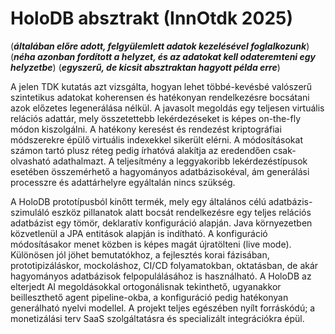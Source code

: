 # HoloDB absztrakt (InnOtdk 2025)

(***általában előre adott, felgyülemlett adatok kezelésével foglalkozunk***)
(***néha azonban fordított a helyzet, és az adatokat kell odateremteni egy helyzetbe***)
(***egyszerű, de kicsit absztraktan hagyott példa erre***)

A jelen TDK kutatás azt vizsgálta, hogyan lehet többé-kevésbé valószerű szintetikus adatokat koherensen és hatékonyan rendelkezésre bocsátani azok előzetes legenerálása nélkül.
A javasolt megoldás egy teljesen virtuális relációs adattár, mely összetettebb lekérdezéseket is képes on-the-fly módon kiszolgálni.
A hatékony keresést és rendezést kriptográfiai módszerekre épülő virtuális indexekkel sikerült elérni.
A módosításokat számon tartó plusz réteg pedig írhatóvá alakítja az eredendően csak-olvasható adathalmazt.
A teljesítmény a leggyakoribb lekérdezéstípusok esetében összemérhető a hagyományos adatbázisokéval, ám generálási processzre és adattárhelyre egyáltalán nincs szükség.

A HoloDB prototípusból kinőtt termék,
mely egy általános célú adatbázis-szimuláló eszköz pillanatok alatt bocsát rendelkezésre egy teljes relációs adatbázist egy tömör, deklaratív konfiguráció alapján.
Java környezetben közvetlenül a JPA entitások alapján is indítható.
A konfiguráció módosításakor menet közben is képes magát újratölteni (live mode).
Különösen jól jöhet bemutatókhoz, a fejlesztés korai fázisában, prototipizáláskor, mockoláshoz, CI/CD folyamatokban, oktatásban, de akár hagyományos adatbázisok felpopulálásához is használható.
A HoloDB az elterjedt AI megoldásokkal ortogonálisnak tekinthető, ugyanakkor beilleszthető agent pipeline-okba, a konfiguráció pedig hatékonyan generálható nyelvi modellel.
A projekt teljes egészében nyílt forráskódú; a monetizálási terv SaaS szolgáltatásra és specializált integrációkra épül.
